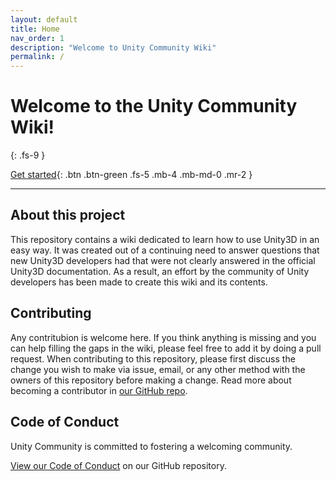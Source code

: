 ```yaml
---
layout: default
title: Home
nav_order: 1
description: "Welcome to Unity Community Wiki"
permalink: /
---
```


# Welcome to the Unity Community Wiki!
{: .fs-9 }

[Get started](#getting-started){: .btn .btn-green .fs-5 .mb-4 .mb-md-0 .mr-2 }

---

## About this project

This repository contains a wiki dedicated to learn how to use Unity3D in an easy way.
It was created out of a continuing need to answer questions that new Unity3D developers had that were not clearly answered in the official Unity3D documentation.
As a result, an effort by the community of Unity developers has been made to create this wiki and its contents.

## Contributing

Any contritubion is welcome here. If you think anything is missing and you can help filling the gaps in the wiki, please feel free to add it by doing a pull request.
When contributing to this repository, please first discuss the change you wish to make via issue,
email, or any other method with the owners of this repository before making a change. Read more about becoming a contributor in [our GitHub repo](https://github.com/UnityCommunity/UnityLibrary#contribution).

## Code of Conduct

Unity Community is committed to fostering a welcoming community.

[View our Code of Conduct](https://github.com/UnityCommunity/UnityLibrary/blob/master/CODE_OF_CONDUCT.md) on our GitHub repository.
